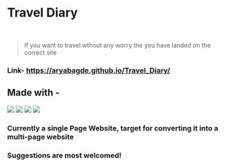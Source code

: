 # **Travel Diary**
<br />

> If you want to travel wthout any worry the you have landed on the correct site

### Link- https://aryabagde.github.io/Travel_Diary/

## Made with -
<img src="https://img.shields.io/badge/HTML-239120?style=for-the-badge&logo=html5&logoColor=white" /> <img src="https://img.shields.io/badge/CSS-239120?&style=for-the-badge&logo=css3&logoColor=white" /> <img src="https://img.shields.io/badge/JavaScript-F7DF1E?style=for-the-badge&logo=javascript&logoColor=black" /> <img src="https://img.shields.io/badge/Bootstrap-563D7C?style=for-the-badge&logo=bootstrap&logoColor=white" />

### Currently a single Page Website, target for converting it into a multi-page website
### Suggestions are most welcomed!
